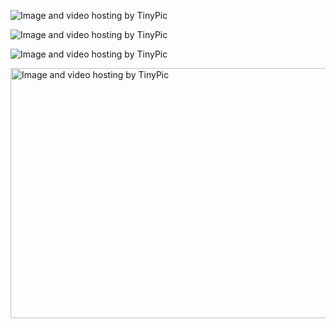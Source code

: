 <img src="http://i60.tinypic.com/afk8oz.jpg" border="0" alt="Image and video hosting by TinyPic"></a>

<img src="http://i59.tinypic.com/xbl34g.jpg" border="0" alt="Image and video hosting by TinyPic"></a>

<img src="http://i57.tinypic.com/25kiyw4.jpg" border="0" alt="Image and video hosting by TinyPic"></a>

<img src="http://i58.tinypic.com/11hqhw5.jpg" border="0" width="1000" height="400" alt="Image and video hosting by TinyPic"></a>


